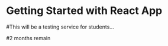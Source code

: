 # Getting Started with React App

#This will be a testing service for students...

#2 months remain
